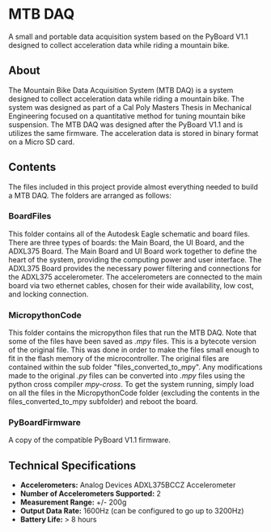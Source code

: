 # MTB DAQ
A small and portable data acquisition system based on the PyBoard V1.1 designed to collect acceleration data while riding a mountain bike.

## About
The Mountain Bike Data Acquisition System (MTB DAQ) is a system designed to collect acceleration data while riding a mountain bike.
The system was designed as part of a Cal Poly Masters Thesis in Mechanical Engineering focused on a quantitative method for tuning mountain bike suspension. The MTB DAQ
was designed after the PyBoard V1.1 and is utilizes the same firmware. The acceleration data is stored in binary format on a Micro SD card. 

## Contents
The files included in this project provide almost everything needed to build a MTB DAQ. The folders are arranged as follows:
### BoardFiles
This folder contains all of the Autodesk Eagle schematic and board files. There are three types of boards: the Main Board, the UI Board, and the ADXL375 Board. 
The Main Board and UI Board work together to define the heart of the system, providing the computing power and user interface. The ADXL375 Board provides the necessary power filtering and connections for the ADXL375 accelerometer. The accelerometers are connected to the main board via two ethernet cables, chosen for their wide availability, low cost, and locking connection.
### MicropythonCode
This folder contains the micropython files that run the MTB DAQ. Note that some of the files have been saved as *.mpy* files. This is a bytecote version of the original file. This was done in order to make the files small enough to fit in the flash memory of the microcontroller. The original files are contained within the sub folder "files_converted_to_mpy". Any modifications made to the original *.py* files can be converted into *.mpy* files using the python cross compiler *mpy-cross*. To get the system running, simply load on all the files in the MicropythonCode folder (excluding the contents in the files_converted_to_mpy subfolder) and reboot the board.
### PyBoardFirmware
A copy of the compatible PyBoard V1.1 firmware.

## Technical Specifications
- **Accelerometers:** Analog Devices ADXL375BCCZ Accelerometer
- **Number of Accelerometers Supported:** 2
- **Measurement Range:** +/- 200g
- **Output Data Rate:** 1600Hz (can be configured to go up to 3200Hz)
- **Battery Life:** > 8 hours
